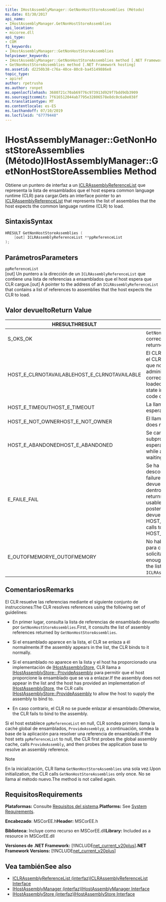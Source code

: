 ```yaml
---
title: IHostAssemblyManager::GetNonHostStoreAssemblies (Método)
ms.date: 03/30/2017
api_name:
- IHostAssemblyManager.GetNonHostStoreAssemblies
api_location:
- mscoree.dll
api_type:
- COM
f1_keywords:
- IHostAssemblyManager::GetNonHostStoreAssemblies
helpviewer_keywords:
- IHostAssemblyManager::GetNonHostStoreAssemblies method [.NET Framework hosting]
- GetNonHostStoreAssemblies method [.NET Framework hosting]
ms.assetid: d2250b38-c76a-40ce-80c8-ba45149886e8
topic_type:
- apiref
author: rpetrusha
ms.author: ronpet
ms.openlocfilehash: 3680721c70ab69776c973913d929f7bdd9db3909
ms.sourcegitcommit: 7f616512044ab7795e32806578e8dc0c6a0e038f
ms.translationtype: MT
ms.contentlocale: es-ES
ms.lasthandoff: 07/10/2019
ms.locfileid: "67779448"
---
```

# <a name="ihostassemblymanagergetnonhoststoreassemblies-method"></a><span data-ttu-id="9b909-102">IHostAssemblyManager::GetNonHostStoreAssemblies (Método)</span><span class="sxs-lookup"><span data-stu-id="9b909-102">IHostAssemblyManager::GetNonHostStoreAssemblies Method</span></span>
<span data-ttu-id="9b909-103">Obtiene un puntero de interfaz a un [ICLRAssemblyReferenceList](../../../../docs/framework/unmanaged-api/hosting/iclrassemblyreferencelist-interface.md) que representa la lista de ensamblados que el host espera common language runtime (CLR) para cargar.</span><span class="sxs-lookup"><span data-stu-id="9b909-103">Gets an interface pointer to an [ICLRAssemblyReferenceList](../../../../docs/framework/unmanaged-api/hosting/iclrassemblyreferencelist-interface.md) that represents the list of assemblies that the host expects the common language runtime (CLR) to load.</span></span>  
  
## <a name="syntax"></a><span data-ttu-id="9b909-104">Sintaxis</span><span class="sxs-lookup"><span data-stu-id="9b909-104">Syntax</span></span>  
  
```cpp  
HRESULT GetNonHostStoreAssemblies (  
    [out] ICLRAssemblyReferenceList **ppReferenceList  
);  
```  
  
## <a name="parameters"></a><span data-ttu-id="9b909-105">Parámetros</span><span class="sxs-lookup"><span data-stu-id="9b909-105">Parameters</span></span>  
 `ppReferenceList`  
 <span data-ttu-id="9b909-106">[out] Un puntero a la dirección de un `ICLRAssemblyReferenceList` que contiene una lista de referencias a ensamblados que el host espera que CLR cargue.</span><span class="sxs-lookup"><span data-stu-id="9b909-106">[out] A pointer to the address of an `ICLRAssemblyReferenceList` that contains a list of references to assemblies that the host expects the CLR to load.</span></span>  
  
## <a name="return-value"></a><span data-ttu-id="9b909-107">Valor devuelto</span><span class="sxs-lookup"><span data-stu-id="9b909-107">Return Value</span></span>  
  
|<span data-ttu-id="9b909-108">HRESULT</span><span class="sxs-lookup"><span data-stu-id="9b909-108">HRESULT</span></span>|<span data-ttu-id="9b909-109">DESCRIPCIÓN</span><span class="sxs-lookup"><span data-stu-id="9b909-109">Description</span></span>|  
|-------------|-----------------|  
|<span data-ttu-id="9b909-110">S_OK</span><span class="sxs-lookup"><span data-stu-id="9b909-110">S_OK</span></span>|<span data-ttu-id="9b909-111">`GetNonHostStoreAssemblies` se devolvió correctamente.</span><span class="sxs-lookup"><span data-stu-id="9b909-111">`GetNonHostStoreAssemblies` returned successfully.</span></span>|  
|<span data-ttu-id="9b909-112">HOST_E_CLRNOTAVAILABLE</span><span class="sxs-lookup"><span data-stu-id="9b909-112">HOST_E_CLRNOTAVAILABLE</span></span>|<span data-ttu-id="9b909-113">El CLR no se ha cargado en un proceso o el CLR se encuentra en un estado en el que no se puede ejecutar código administrado o procesar la llamada correctamente.</span><span class="sxs-lookup"><span data-stu-id="9b909-113">The CLR has not been loaded into a process, or the CLR is in a state in which it cannot run managed code or process the call successfully.</span></span>|  
|<span data-ttu-id="9b909-114">HOST_E_TIMEOUT</span><span class="sxs-lookup"><span data-stu-id="9b909-114">HOST_E_TIMEOUT</span></span>|<span data-ttu-id="9b909-115">La llamada ha agotado el tiempo de espera.</span><span class="sxs-lookup"><span data-stu-id="9b909-115">The call timed out.</span></span>|  
|<span data-ttu-id="9b909-116">HOST_E_NOT_OWNER</span><span class="sxs-lookup"><span data-stu-id="9b909-116">HOST_E_NOT_OWNER</span></span>|<span data-ttu-id="9b909-117">El llamador no posee el bloqueo.</span><span class="sxs-lookup"><span data-stu-id="9b909-117">The caller does not own the lock.</span></span>|  
|<span data-ttu-id="9b909-118">HOST_E_ABANDONED</span><span class="sxs-lookup"><span data-stu-id="9b909-118">HOST_E_ABANDONED</span></span>|<span data-ttu-id="9b909-119">Se canceló un evento mientras un subproceso bloqueado o fibra estaba esperando en ella.</span><span class="sxs-lookup"><span data-stu-id="9b909-119">An event was canceled while a blocked thread or fiber was waiting on it.</span></span>|  
|<span data-ttu-id="9b909-120">E_FAIL</span><span class="sxs-lookup"><span data-stu-id="9b909-120">E_FAIL</span></span>|<span data-ttu-id="9b909-121">Se ha producido un error irrecuperable desconocido.</span><span class="sxs-lookup"><span data-stu-id="9b909-121">An unknown catastrophic failure occurred.</span></span> <span data-ttu-id="9b909-122">Cuando un método devuelve E_FAIL, CLR ya no es utilizable dentro del proceso.</span><span class="sxs-lookup"><span data-stu-id="9b909-122">When a method returns E_FAIL, the CLR is no longer usable within the process.</span></span> <span data-ttu-id="9b909-123">Las llamadas posteriores a métodos de hospedaje devuelven HOST_E_CLRNOTAVAILABLE.</span><span class="sxs-lookup"><span data-stu-id="9b909-123">Subsequent calls to hosting methods return HOST_E_CLRNOTAVAILABLE.</span></span>|  
|<span data-ttu-id="9b909-124">E_OUTOFMEMORY</span><span class="sxs-lookup"><span data-stu-id="9b909-124">E_OUTOFMEMORY</span></span>|<span data-ttu-id="9b909-125">No había suficiente memoria disponible para crear la lista de referencias para solicitado `ICLRAssemblyReferenceList`.</span><span class="sxs-lookup"><span data-stu-id="9b909-125">Not enough memory was available to create the list of references for the requested `ICLRAssemblyReferenceList`.</span></span>|  
  
## <a name="remarks"></a><span data-ttu-id="9b909-126">Comentarios</span><span class="sxs-lookup"><span data-stu-id="9b909-126">Remarks</span></span>  
 <span data-ttu-id="9b909-127">El CLR resuelve las referencias mediante el siguiente conjunto de instrucciones:</span><span class="sxs-lookup"><span data-stu-id="9b909-127">The CLR resolves references using the following set of guidelines:</span></span>  
  
- <span data-ttu-id="9b909-128">En primer lugar, consulta la lista de referencias de ensamblado devuelto por `GetNonHostStoreAssemblies`.</span><span class="sxs-lookup"><span data-stu-id="9b909-128">First, it consults the list of assembly references returned by `GetNonHostStoreAssemblies`.</span></span>  
  
- <span data-ttu-id="9b909-129">Si el ensamblado aparece en la lista, el CLR se enlaza a él normalmente.</span><span class="sxs-lookup"><span data-stu-id="9b909-129">If the assembly appears in the list, the CLR binds to it normally.</span></span>  
  
- <span data-ttu-id="9b909-130">Si el ensamblado no aparece en la lista y el host ha proporcionado una implementación de [IHostAssemblyStore](../../../../docs/framework/unmanaged-api/hosting/ihostassemblystore-interface.md), CLR llama a [IHostAssemblyStore:: ProvideAssembly](../../../../docs/framework/unmanaged-api/hosting/ihostassemblystore-provideassembly-method.md) para permitir que el host proporcione la ensamblado que se va a enlazar.</span><span class="sxs-lookup"><span data-stu-id="9b909-130">If the assembly does not appear in the list and the host has provided an implementation of [IHostAssemblyStore](../../../../docs/framework/unmanaged-api/hosting/ihostassemblystore-interface.md), the CLR calls [IHostAssemblyStore::ProvideAssembly](../../../../docs/framework/unmanaged-api/hosting/ihostassemblystore-provideassembly-method.md) to allow the host to supply the assembly to bind to.</span></span>  
  
- <span data-ttu-id="9b909-131">En caso contrario, el CLR no se puede enlazar al ensamblado.</span><span class="sxs-lookup"><span data-stu-id="9b909-131">Otherwise, the CLR fails to bind to the assembly.</span></span>  
  
 <span data-ttu-id="9b909-132">Si el host establece `ppReferenceList` en null, CLR sondea primero llama la caché global de ensamblados, `ProvideAssembly`y, a continuación, sondea la base de la aplicación para resolver una referencia de ensamblado.</span><span class="sxs-lookup"><span data-stu-id="9b909-132">If the host sets `ppReferenceList` to null, the CLR first probes the global assembly cache, calls `ProvideAssembly`, and then probes the application base to resolve an assembly reference.</span></span>  
  
> [!NOTE]
>  <span data-ttu-id="9b909-133">En la inicialización, CLR llama `GetNonHostStoreAssemblies` una sola vez.</span><span class="sxs-lookup"><span data-stu-id="9b909-133">Upon initialization, the CLR calls `GetNonHostStoreAssemblies` only once.</span></span> <span data-ttu-id="9b909-134">No se llama al método nuevo.</span><span class="sxs-lookup"><span data-stu-id="9b909-134">The method is not called again.</span></span>  
  
## <a name="requirements"></a><span data-ttu-id="9b909-135">Requisitos</span><span class="sxs-lookup"><span data-stu-id="9b909-135">Requirements</span></span>  
 <span data-ttu-id="9b909-136">**Plataformas:** Consulte [Requisitos del sistema](../../../../docs/framework/get-started/system-requirements.md).</span><span class="sxs-lookup"><span data-stu-id="9b909-136">**Platforms:** See [System Requirements](../../../../docs/framework/get-started/system-requirements.md).</span></span>  
  
 <span data-ttu-id="9b909-137">**Encabezado**: MSCorEE.h</span><span class="sxs-lookup"><span data-stu-id="9b909-137">**Header:** MSCorEE.h</span></span>  
  
 <span data-ttu-id="9b909-138">**Biblioteca:** Incluye como recurso en MSCorEE.dll</span><span class="sxs-lookup"><span data-stu-id="9b909-138">**Library:** Included as a resource in MSCorEE.dll</span></span>  
  
 <span data-ttu-id="9b909-139">**Versiones de .NET Framework:** [!INCLUDE[net_current_v20plus](../../../../includes/net-current-v20plus-md.md)]</span><span class="sxs-lookup"><span data-stu-id="9b909-139">**.NET Framework Versions:** [!INCLUDE[net_current_v20plus](../../../../includes/net-current-v20plus-md.md)]</span></span>  
  
## <a name="see-also"></a><span data-ttu-id="9b909-140">Vea también</span><span class="sxs-lookup"><span data-stu-id="9b909-140">See also</span></span>

- [<span data-ttu-id="9b909-141">ICLRAssemblyReferenceList (interfaz)</span><span class="sxs-lookup"><span data-stu-id="9b909-141">ICLRAssemblyReferenceList Interface</span></span>](../../../../docs/framework/unmanaged-api/hosting/iclrassemblyreferencelist-interface.md)
- [<span data-ttu-id="9b909-142">IHostAssemblyManager (interfaz)</span><span class="sxs-lookup"><span data-stu-id="9b909-142">IHostAssemblyManager Interface</span></span>](../../../../docs/framework/unmanaged-api/hosting/ihostassemblymanager-interface.md)
- [<span data-ttu-id="9b909-143">IHostAssemblyStore (interfaz)</span><span class="sxs-lookup"><span data-stu-id="9b909-143">IHostAssemblyStore Interface</span></span>](../../../../docs/framework/unmanaged-api/hosting/ihostassemblystore-interface.md)
